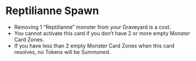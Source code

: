 # Reptilianne Spawn

*   Removing 1 “Reptilianne” monster from your Graveyard is a cost.
*   You cannot activate this card if you don’t have 2 or more empty Monster Card Zones.
*   If you have less than 2 empty Monster Card Zones when this card resolves, no Tokens will be Summoned.
